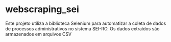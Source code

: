 # webscraping_sei
Este projeto utiliza a biblioteca Selenium para automatizar a coleta de dados de processos administrativos no sistema SEI-RO. Os dados extraídos são armazenados em arquivos CSV

